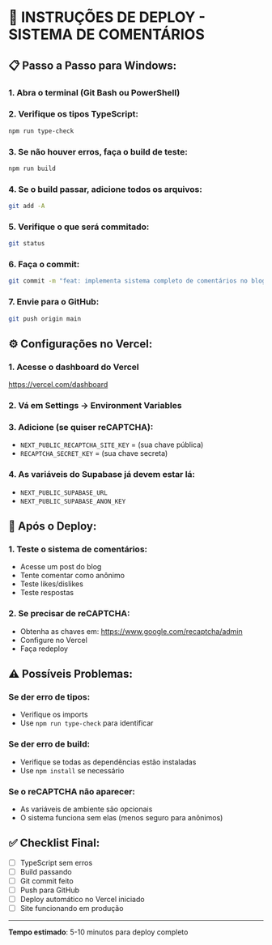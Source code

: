 # 🚀 INSTRUÇÕES DE DEPLOY - SISTEMA DE COMENTÁRIOS

## 📋 Passo a Passo para Windows:

### 1. Abra o terminal (Git Bash ou PowerShell)

### 2. Verifique os tipos TypeScript:
```bash
npm run type-check
```

### 3. Se não houver erros, faça o build de teste:
```bash
npm run build
```

### 4. Se o build passar, adicione todos os arquivos:
```bash
git add -A
```

### 5. Verifique o que será commitado:
```bash
git status
```

### 6. Faça o commit:
```bash
git commit -m "feat: implementa sistema completo de comentários no blog (75%)"
```

### 7. Envie para o GitHub:
```bash
git push origin main
```

## ⚙️ Configurações no Vercel:

### 1. Acesse o dashboard do Vercel
https://vercel.com/dashboard

### 2. Vá em Settings → Environment Variables

### 3. Adicione (se quiser reCAPTCHA):
- `NEXT_PUBLIC_RECAPTCHA_SITE_KEY` = (sua chave pública)
- `RECAPTCHA_SECRET_KEY` = (sua chave secreta)

### 4. As variáveis do Supabase já devem estar lá:
- `NEXT_PUBLIC_SUPABASE_URL`
- `NEXT_PUBLIC_SUPABASE_ANON_KEY`

## 🎯 Após o Deploy:

### 1. Teste o sistema de comentários:
- Acesse um post do blog
- Tente comentar como anônimo
- Teste likes/dislikes
- Teste respostas

### 2. Se precisar de reCAPTCHA:
- Obtenha as chaves em: https://www.google.com/recaptcha/admin
- Configure no Vercel
- Faça redeploy

## ⚠️ Possíveis Problemas:

### Se der erro de tipos:
- Verifique os imports
- Use `npm run type-check` para identificar

### Se der erro de build:
- Verifique se todas as dependências estão instaladas
- Use `npm install` se necessário

### Se o reCAPTCHA não aparecer:
- As variáveis de ambiente são opcionais
- O sistema funciona sem elas (menos seguro para anônimos)

## ✅ Checklist Final:
- [ ] TypeScript sem erros
- [ ] Build passando
- [ ] Git commit feito
- [ ] Push para GitHub
- [ ] Deploy automático no Vercel iniciado
- [ ] Site funcionando em produção

---

**Tempo estimado**: 5-10 minutos para deploy completo
